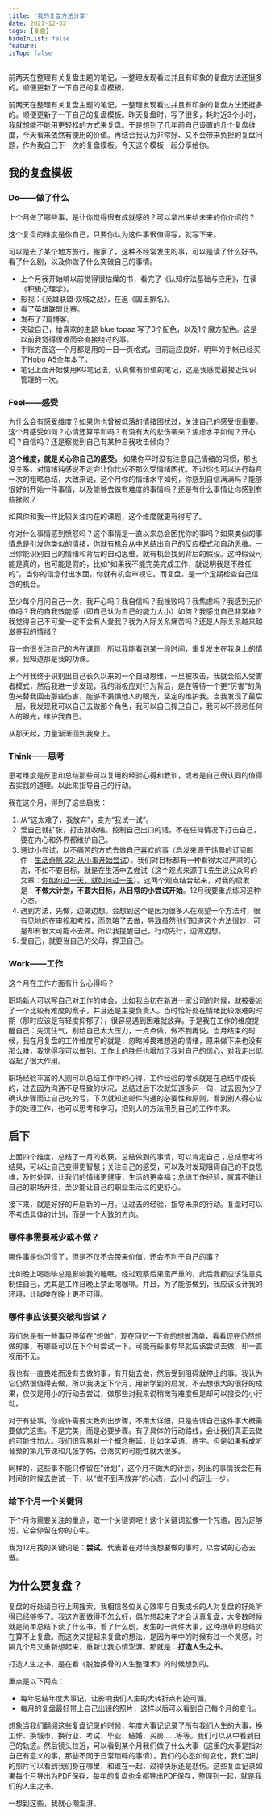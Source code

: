 ```yaml
---
title: '我的复盘方法分享'
date: 2021-12-02
tags: [复盘]
hideInList: false
feature: 
isTop: false
---
```

前两天在整理有关复盘主题的笔记，一整理发现看过并且有印象的复盘方法还挺多的。顺便更新了一下自己的复盘模板。

<!--more-->

前两天在整理有关复盘主题的笔记，一整理发现看过并且有印象的复盘方法还挺多的。顺便更新了一下自己的复盘模板。昨天复盘时，写了很多，耗时近3个小时，我就想能不能用更轻松的方式来复盘。于是想到了几年前自己设置的几个复盘维度，今天看来依然有使用的价值。再结合我认为非常好、又不会带来负担的复盘问题，作为我自己下一次的复盘模板。今天这个模板一起分享给你。

## 我的复盘模板

### Do——做了什么

上个月做了哪些事，是让你觉得很有成就感的？可以拿出来给未来的你介绍的？

这个复盘的维度是你自己，只要你认为这件事很值得写，就写下来。

可以是去了某个地方旅行，搬家了，这种不经常发生的事，可以是读了什么好书，看了什么剧，以及你做了什么突破自己的事情。

- 上个月我开始啃以前觉得很枯燥的书，看完了《认知疗法基础与应用》，在读《积极心理学》。
- 影视：《英雄联盟·双城之战》，在追《国王排名》。
- 看了英雄联盟比赛。
- 发布了7篇博客。
- 突破自己，给喜欢的主题 blue topaz 写了3个配色，以及1个魔方配色。这是以前我觉得很难而会直接绕过的事。
- 手账方面这一个月都是用的一日一页格式，目前适应良好，明年的手帐已经买了Hobo A5全年本了。
- 笔记上面开始使用KG笔记法，认真做有价值的笔记，这是我感觉最接近知识管理的一次。


### Feel——感受

为什么会有感受维度？如果你也曾被低落的情绪困扰过，关注自己的感受很重要。这个月感受如何？心情还算平和吗？有没有大的悲伤袭来？焦虑水平如何？开心吗？自信吗？还是察觉到自己有某种自我攻击倾向？

**这个维度，就是关心你自己的感受。** 如果你平时没有注意自己情绪的习惯，那也没关系，对情绪钝感说不定会让你比较不那么受情绪困扰。不过你也可以进行每月一次的粗略总结，大致来说，这个月你的情绪水平如何，你感到自信满满吗？能够很好的开始一件事情，以及能够去做有难度的事情吗？还是有什么事情让你感到有些挫败？

如果你和我一样比较关注内在的课题，这个维度就更有得写了。

你对什么事情感到愤怒吗？这个事情是一直以来总会困扰你的事吗？如果类似的事情总是引发你类似的情绪，你就有机会从中总结出自己的反应模式和自动思维。一旦你能识别自己的情绪和背后的自动思维，就有机会找到背后的假设。这种假设可能是真的，也可能是假的，比如“如果我不能完美完成工作，就说明我是不胜任的”。当你的信念付出水面，你就有机会审视它。而复盘，是一个定期检查自己信念的机会。

至少每个月问自己一次，我开心吗？我自信吗？我挫败吗？我焦虑吗？我感到无价值吗？我的自我效能感（即自己认为自己的能力大小）如何？我感觉自己非常棒？我觉得自己不可爱一定不会有人爱我？我为人际关系痛苦吗？还是人际关系越来越滋养我的情绪？

我一向很关注自己的内在课题，所以我能看到某一段时间，重复发生在我身上的情景，我知道那是我的功课。

上个月我终于识别出自己长久以来的一个自动思维，一旦被攻击，我就会陷入受害者模式，然后我进一步发现，我的消极应对行为背后，是在等待一个更“厉害”的角色来替我回击那些伤害，能够不畏惧他人的眼光，坚定的维护我。当我发现了最后一层，我发现我可以自己去做那个角色，我可以自己捍卫自己，我可以不顾忌任何人的眼光，维护我自己。

从那天起，力量渐渐回到我身上。


### Think——思考

思考维度是反思和总结那些可以复用的经验心得和教训，或者是自己很认同的值得去实践的道理。以此来指导自己的行动。

我在这个月，得到了这些启发：
1. 从“这太难了，我放弃”，变为“我试一试”。
2. 爱自己就扩张，打击就收缩。控制自己出口的话，不在任何情况下打击自己，要在内心和外界都维护自己。
3. 通过小尝试，以不痛苦的方式去做自己喜欢的事（启发来源于炜晨的订阅邮件：[生活奇旅 22: 从小事开始尝试](https://ckarchive.com/b/4zuvheh7n8do)）。我们对目标都有一种看得太过严肃的心态，不如不要目标，就是在生活中去尝试（这个观点来源于L先生说公众号的文章：[你如何过一天，就如何过一生](https://mp.weixin.qq.com/s/CXqAPNlFySG9BKUq7avm6Q)）。这两个观点结合起来，对我的启发是：**不做大计划，不要大目标，从日常的小尝试开始**。12月我要重点练习这种心态。
4. 遇到方法，先做，边做边想。会想到这个是因为很多人在观望一个方法时，很有见地的在审视和考校，而忽略了去做，导致虽然他们知道这个方法很妙，可是却有很大可能不去做。所以我提醒自己，行动先行，边做边想。
5. 爱自己，就要当自己的父母，捍卫自己。



### Work——工作

这个月在工作方面有什么心得吗？

职场新人可以写自己对工作的体会，比如我当初在新进一家公司的时候，就被委派了一个比较有难度的案子，并且还是主要负责人。当时恰好处在情绪比较艰难的时期（那时应该是有轻度抑郁了），很容易遇到困难就放弃。于是我在工作的维度提醒自己：先沉住气，别给自己太大压力，一点点做，做不到再说。当月结束的时候，我在月复盘的工作维度写的就是，忽略掉畏难想逃的情绪，原来做下来也没有那么难，我觉得我可以做到。工作上的胜任也增加了我对自己的信心，对我走出低谷起了很大作用。

职场经验丰富的人则可以总结工作中的心得，工作经验的增长就是在总结中成长的，过去因为沟通不足导致的状况，总结过后下次就知道多问一句，过去因为少了确认步骤而让自己吃的亏，下次就知道邮件沟通的必要性和原则，看到别人得心应手的处理工作，也可以思考和学习，把别人的方法用到自己的工作中来。


## 启下

上面四个维度，总结了一月的收获。总结做到的事情，可以肯定自己；总结思考的结果，可以让自己变得更智慧；关注自己的感受，可以及时发现阻碍自己的不良思维，及时处理，让我们的情绪更健康，生活的更幸福；总结工作经验，就算不能让自己的职场开挂，至少能让自己的职业生活过的更舒心。

接下来，就是好好的开启新的一月。让过去的经验，指导未来的行动。复盘时可以不考虑具体的计划，而是一个大致的方向。


### 哪件事需要减少或不做？

哪件事是你习惯了，但是不仅不会带来价值，还会不利于自己的事？

比如晚上喝咖啡总是影响我的睡眠，经过观察后果蛮严重的，此后我都应该注意克制住自己，尤其是工作日晚上禁止喝咖啡。并且，为了能够做到，我应该设计我的环境，让咖啡在晚上更不可得。


### 哪件事应该要突破和尝试？

我们总是有一些事只停留在“想做”，现在回忆一下你的想做清单，看看现在仍然想做的事，有哪些可以在下个月尝试一下。可能有些事你早就应该尝试去做，却一直视而不见。

我也有一直畏难而没有去做的事，有开始去做，然后受到阻碍就停止的事。我认为它仍然很值得去做，所以我决定下个月，用新学到的启发，不去想很大的很好的成果，仅仅是用小的行动去尝试，做那些对我来说稍微有难度但是却可以接受的小行动。

对于有些事，你或许需要大致列出步骤，不用太详细，只是告诉自己这件事大概需要做完这些。不是完美，而是必要步骤。有了具体的行动路线，会让我们真正去做的可能性加大。我们很容易对一个概念拖延，比如学英语、练字。但是如果拆成听音频的第几节课和几张字帖，会落实的可能性就大很多。

同样的，这些事不能只停留在“计划”，这个月不做大的计划，列出的事情我会在有时间的时候去尝试一下，以“做不到再放弃”的心态，去小小的迈出一步。


### 给下个月一个关键词

下个月你需要关注的重点，取一个关键词吧！这个关键词就像一个咒语，因为足够短，它会停留在你的心中。

我为12月找的关键词是：**尝试**。代表着在对待我想要做的事时，以尝试的心态去做。


## 为什么要复盘？

复盘的好处请自行上网搜索，我相信各位关心效率与自我成长的人对复盘的好处听得已经够多了。我这方面做得不怎么好，偶尔想起来了才会认真复盘，大多数时候就是简单总结下读了什么书，看了什么剧，发生的一两件大事，这种潦草的总结实在算不上复盘。而这次又提起来复盘的想法，是因为年中的时候有过一个灵感，时隔几个月又重新想起来，重新让我心情澎湃。那就是：**打造人生之书**。

打造人生之书，是在看《脱胎换骨的人生整理术》的时候想到的。

重点是以下两点：
- 每年总结年度大事记，让影响我们人生的大转折点有迹可循。
- 每月的复盘最好带上自己出镜的照片，这样以后可以看到自己每个月的变化。

想象当我们翻阅这些复盘记录的时候，年度大事记记录了所有我们人生的大事，换工作、换城市、换行业、考试、毕业、结婚、买房......等等。我们可以从中看到自己的轨迹。然后镜头拉近，可以看到某个月我们做了什么大事（这里的大事是指对自己有意义的事，那些不同于日常琐碎的事情），我们的心态如何变化，我们当时的照片可以看到我们身在哪里，和谁在一起，过得快乐还是悲伤。这些复盘记录如果每个月导出为PDF保存，每年的复盘也全都导出PDF保存，整理到一起，就是我们的人生之书。

一想到这些，我就心潮澎湃。